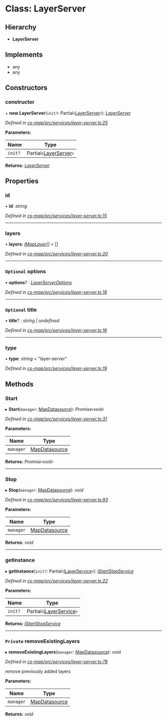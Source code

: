 # Class: LayerServer

## Hierarchy

* **LayerServer**

## Implements

* any
* any

## Constructors

###  constructor

\+ **new LayerServer**(`init?`: Partial‹[LayerServer](_cs_map_src_services_layer_server_.layerserver.md)›): *[LayerServer](_cs_map_src_services_layer_server_.layerserver.md)*

*Defined in [cs-map/src/services/layer-server.ts:25](https://github.com/TNOCS/csnext/blob/dad76c19/packages/cs-map/src/services/layer-server.ts#L25)*

**Parameters:**

Name | Type |
------ | ------ |
`init?` | Partial‹[LayerServer](_cs_map_src_services_layer_server_.layerserver.md)› |

**Returns:** *[LayerServer](_cs_map_src_services_layer_server_.layerserver.md)*

## Properties

###  id

• **id**: *string*

*Defined in [cs-map/src/services/layer-server.ts:15](https://github.com/TNOCS/csnext/blob/dad76c19/packages/cs-map/src/services/layer-server.ts#L15)*

___

###  layers

• **layers**: *[IMapLayer](../interfaces/_cs_map_src_classes_imap_layer_.imaplayer.md)[]* =  []

*Defined in [cs-map/src/services/layer-server.ts:20](https://github.com/TNOCS/csnext/blob/dad76c19/packages/cs-map/src/services/layer-server.ts#L20)*

___

### `Optional` options

• **options**? : *[LayerServerOptions](_cs_map_src_services_layer_server_options_.layerserveroptions.md)*

*Defined in [cs-map/src/services/layer-server.ts:18](https://github.com/TNOCS/csnext/blob/dad76c19/packages/cs-map/src/services/layer-server.ts#L18)*

___

### `Optional` title

• **title**? : *string | undefined*

*Defined in [cs-map/src/services/layer-server.ts:16](https://github.com/TNOCS/csnext/blob/dad76c19/packages/cs-map/src/services/layer-server.ts#L16)*

___

###  type

• **type**: *string* = "layer-server"

*Defined in [cs-map/src/services/layer-server.ts:19](https://github.com/TNOCS/csnext/blob/dad76c19/packages/cs-map/src/services/layer-server.ts#L19)*

## Methods

###  Start

▸ **Start**(`manager`: [MapDatasource](_cs_map_src_datasources_map_datasource_.mapdatasource.md)): *Promise‹void›*

*Defined in [cs-map/src/services/layer-server.ts:31](https://github.com/TNOCS/csnext/blob/dad76c19/packages/cs-map/src/services/layer-server.ts#L31)*

**Parameters:**

Name | Type |
------ | ------ |
`manager` | [MapDatasource](_cs_map_src_datasources_map_datasource_.mapdatasource.md) |

**Returns:** *Promise‹void›*

___

###  Stop

▸ **Stop**(`manager`: [MapDatasource](_cs_map_src_datasources_map_datasource_.mapdatasource.md)): *void*

*Defined in [cs-map/src/services/layer-server.ts:93](https://github.com/TNOCS/csnext/blob/dad76c19/packages/cs-map/src/services/layer-server.ts#L93)*

**Parameters:**

Name | Type |
------ | ------ |
`manager` | [MapDatasource](_cs_map_src_datasources_map_datasource_.mapdatasource.md) |

**Returns:** *void*

___

###  getInstance

▸ **getInstance**(`init?`: Partial‹[ILayerService](../interfaces/_cs_map_src_classes_layer_service_.ilayerservice.md)›): *[IStartStopService](../interfaces/_cs_map_src_classes_layer_service_.istartstopservice.md)*

*Defined in [cs-map/src/services/layer-server.ts:22](https://github.com/TNOCS/csnext/blob/dad76c19/packages/cs-map/src/services/layer-server.ts#L22)*

**Parameters:**

Name | Type |
------ | ------ |
`init?` | Partial‹[ILayerService](../interfaces/_cs_map_src_classes_layer_service_.ilayerservice.md)› |

**Returns:** *[IStartStopService](../interfaces/_cs_map_src_classes_layer_service_.istartstopservice.md)*

___

### `Private` removeExistingLayers

▸ **removeExistingLayers**(`manager`: [MapDatasource](_cs_map_src_datasources_map_datasource_.mapdatasource.md)): *void*

*Defined in [cs-map/src/services/layer-server.ts:78](https://github.com/TNOCS/csnext/blob/dad76c19/packages/cs-map/src/services/layer-server.ts#L78)*

remove previously added layers

**Parameters:**

Name | Type |
------ | ------ |
`manager` | [MapDatasource](_cs_map_src_datasources_map_datasource_.mapdatasource.md) |

**Returns:** *void*
